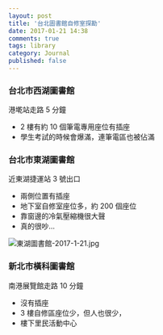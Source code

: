 ```yaml
---
layout: post
title: '台北圖書館自修室探勘'
date: 2017-01-21 14:38
comments: true
tags: library
category: Journal
published: false
---
```


### 台北市西湖圖書館

港墘站走路 5 分鐘

- 2 樓有約 10 個筆電專用座位有插座
- 學生考試的時候會爆滿，連筆電區也被佔滿

### 台北市東湖圖書館

近東湖捷運站 3 號出口

- 兩側位置有插座
- 地下室自修室座位多，約 200 個座位
- 靠窗邊的冷氣壓縮機很大聲
- 真的很吵...

![東湖圖書館-2017-1-21.jpg](http://user-image.logdown.io/user/2524/blog/2511/post/1339520/l7EWcQCUQUiVGlBs4W63_%E6%9D%B1%E6%B9%96%E5%9C%96%E6%9B%B8%E9%A4%A8-2017-1-21.jpg)

### 新北市橫科圖書館

南港展覽館走路 10 分鐘

- 沒有插座
- 3 樓自修區座位少，但人也很少，
- 樓下里民活動中心
